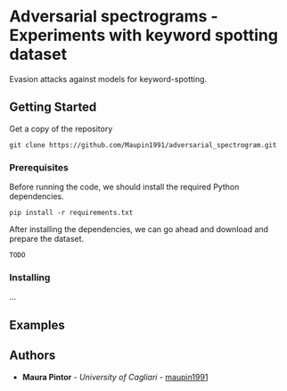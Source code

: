 # Adversarial spectrograms - Experiments with keyword spotting dataset

Evasion attacks against models for keyword-spotting.

## Getting Started

Get a copy of the repository 

```shell script
git clone https://github.com/Maupin1991/adversarial_spectrogram.git
```

### Prerequisites

Before running the code, we should install the required Python dependencies.

```shell script
pip install -r requirements.txt
```
    

After installing the dependencies, we can go ahead and download and prepare the dataset.
```shell script
TODO
```

### Installing

...




## Examples




## Authors

* **Maura Pintor** - *University of Cagliari* - [maupin1991](https://maupin1991.github.io/)